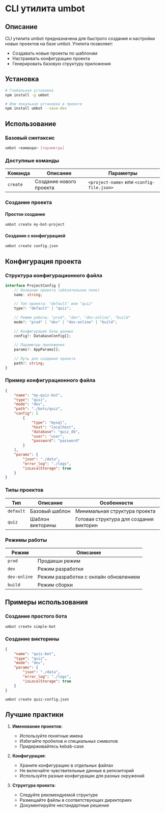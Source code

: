 # CLI утилита umbot

## Описание

CLI утилита umbot предназначена для быстрого создания и настройки новых проектов на базе umbot. Утилита позволяет:

- Создавать новые проекты по шаблонам
- Настраивать конфигурацию проекта
- Генерировать базовую структуру приложения

## Установка

```bash
# Глобальная установка
npm install -g umbot

# Или локальная установка в проекте
npm install umbot --save-dev
```

## Использование

### Базовый синтаксис

```bash
umbot <команда> [параметры]
```

### Доступные команды

| Команда | Описание | Параметры |
|---------|----------|-----------|
| `create` | Создание нового проекта | `<project-name>` или `<config-file.json>` |

### Создание проекта

#### Простое создание

```bash
umbot create my-bot-project
```

#### Создание с конфигурацией

```bash
umbot create config.json
```

## Конфигурация проекта

### Структура конфигурационного файла

```typescript
interface ProjectConfig {
    // Название проекта (обязательное поле)
    name: string;
    
    // Тип проекта: "default" или "quiz"
    type?: "default" | "quiz";
    
    // Режим работы: "prod", "dev", "dev-online", "build"
    mode?: "prod" | "dev" | "dev-online" | "build";
    
    // Конфигурация базы данных
    config?: DatabaseConfig[];
    
    // Параметры приложения
    params?: AppParams[];
    
    // Путь для создания проекта
    path?: string;
}
```

### Пример конфигурационного файла

```json
{
    "name": "my-quiz-bot",
    "type": "quiz",
    "mode": "dev",
    "path": "./bots/quiz",
    "config": [
        {
            "type": "mysql",
            "host": "localhost",
            "database": "quiz_db",
            "user": "user",
            "password": "password"
        }
    ],
    "params": {
        "json": "./data",
        "error_log": "./logs",
        "isLocalStorage": true
    }
}
```

### Типы проектов

| Тип | Описание | Особенности |
|-----|----------|-------------|
| `default` | Базовый шаблон | Минимальная структура проекта |
| `quiz` | Шаблон викторины | Готовая структура для создания викторин |

### Режимы работы

| Режим | Описание |
|-------|----------|
| `prod` | Продакшн режим |
| `dev` | Режим разработки |
| `dev-online` | Режим разработки с онлайн обновлением |
| `build` | Режим сборки |

## Примеры использования

### Создание простого бота

```bash
umbot create simple-bot
```

### Создание викторины

```json
{
    "name": "quiz-bot",
    "type": "quiz",
    "mode": "dev",
    "params": {
        "json": "./data",
        "error_log": "./logs",
        "isLocalStorage": true
    }
}
```

```bash
umbot create quiz-config.json
```

## Лучшие практики

1. **Именование проектов**:
   - Используйте понятные имена
   - Избегайте пробелов и специальных символов
   - Придерживайтесь kebab-case

2. **Конфигурация**:
   - Храните конфигурацию в отдельных файлах
   - Не включайте чувствительные данные в репозиторий
   - Используйте разные конфигурации для разных окружений

3. **Структура проекта**:
   - Следуйте рекомендуемой структуре
   - Размещайте файлы в соответствующих директориях
   - Документируйте нестандартные решения
